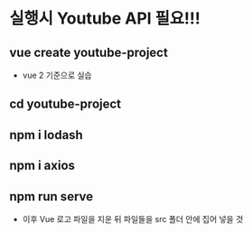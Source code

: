 # 실행시 Youtube API 필요!!!

## vue create youtube-project

- vue 2 기준으로 실습

## cd youtube-project

## npm i lodash

## npm i axios

## npm run serve

- 이후 Vue 로고 파일을 지운 뒤 파일들을 src 폴더 안에 집어 넣을 것
